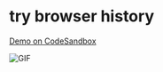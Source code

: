 # try browser history

[Demo on CodeSandbox](https://codesandbox.io/s/proud-frost-vfvei)

![GIF](https://user-images.githubusercontent.com/6816398/97114887-81e6ee00-1736-11eb-940e-16643afd91f2.gif)
